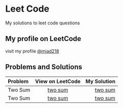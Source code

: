 # Leet Code
My solutions to leet code questions

## My profile on LeetCode 
visit my profile [@mjad218](https://leetcode.com/mjad218/)

## Problems and Solutions


| Problem |View on LeetCode | My Solution | 
| :---         |     :---:      |         ---: |
|Two Sum| [two sum](https://leetcode.com/problems/two-sum/)| [two sum](https://github.com/mjad218/leet-code/blob/master/leetcode/problems/two-sum.cpp)| 
|Two Sum| [two sum](https://leetcode.com/problems/two-sum-ii-input-array-is-sorted/)| [two sum](https://github.com/mjad218/leet-code/blob/master/leetcode/problems/two-sum-sorted.cpp)| 
